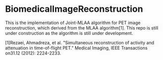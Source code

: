 # BiomedicalImageReconstruction
This is the implementation of Joint-MLAA algorithm for PET image reconstruction, which derived from the MLAA algorithm[1]. 
This repo is still under construction as the algorithm is still under development. 

[1]Rezaei, Ahmadreza, et al. "Simultaneous reconstruction of activity and attenuation
in time-of-flight PET." Medical Imaging, IEEE Transactions on31.12 (2012): 2224-2233.
